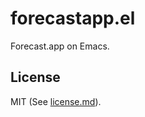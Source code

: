 # forecastapp.el

Forecast.app on Emacs.

## License

MIT (See [license.md](https://github.com/diasbruno/forecastapp.el/blob/master/license.md)).
